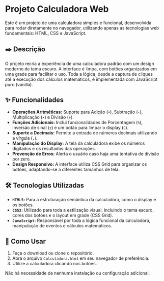 # Projeto Calculadora Web

Este é um projeto de uma calculadora simples e funcional, desenvolvida para rodar diretamente no navegador, utilizando apenas as tecnologias web fundamentais: HTML, CSS e JavaScript.

## ✒️ Descrição

O projeto recria a experiência de uma calculadora padrão com um design moderno de tema escuro. A interface é limpa, com botões organizados em uma grade para facilitar o uso. Toda a lógica, desde a captura de cliques até a execução dos cálculos matemáticos, é implementada com JavaScript puro (vanilla).

## ✨ Funcionalidades

* **Operações Aritméticas:** Suporte para Adição (`+`), Subtração (`-`), Multiplicação (`×`) e Divisão (`÷`).
* **Funções Adicionais:** Inclui funcionalidades de Porcentagem (`%`), inversão de sinal (`±`) e um botão para limpar o display (`C`).
* **Suporte a Decimais:** Permite a entrada de números decimais utilizando a vírgula (`,`).
* **Manipulação do Display:** A tela da calculadora exibe os números digitados e os resultados das operações.
* **Prevenção de Erros:** Alerta o usuário caso haja uma tentativa de divisão por zero.
* **Design Responsivo:** A interface utiliza CSS Grid para organizar os botões, adaptando-se a diferentes tamanhos de tela.

## 🛠️ Tecnologias Utilizadas

* **`HTML5`:** Para a estruturação semântica da calculadora, como o display e os botões.
* **`CSS3`:** Utilizado para toda a estilização visual, incluindo o tema escuro, cores dos botões e o layout em grade (CSS Grid).
* **`JavaScript`:** Responsável por toda a lógica funcional da calculadora, manipulação de eventos e cálculos matemáticos.

## 🚀 Como Usar

1.  Faça o download ou clone o repositório.
2.  Abra o arquivo `Calculadora.html` em seu navegador de preferência.
3.  Utilize a calculadora clicando nos botões.

Não há necessidade de nenhuma instalação ou configuração adicional.